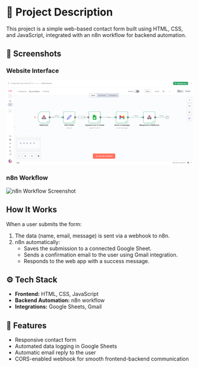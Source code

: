 # 📝 Project Description

This project is a simple web-based contact form built using HTML, CSS, and JavaScript, integrated with an n8n workflow for backend automation.

## 📸 Screenshots

### Website Interface
![Contact Form Screenshot](./My_workflow_Screenshot.png)

### n8n Workflow
![n8n Workflow Screenshot](./screenshots/workflow.png)

## How It Works

When a user submits the form:

1. The data (name, email, message) is sent via a webhook to n8n.
2. n8n automatically:
   * Saves the submission to a connected Google Sheet.
   * Sends a confirmation email to the user using Gmail integration.
   * Responds to the web app with a success message.

## ⚙️ Tech Stack

* **Frontend:** HTML, CSS, JavaScript
* **Backend Automation:** n8n workflow
* **Integrations:** Google Sheets, Gmail

## 🚀 Features

* Responsive contact form
* Automated data logging in Google Sheets
* Automatic email reply to the user
* CORS-enabled webhook for smooth frontend-backend communication
